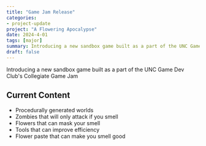 ```yaml
---
title: "Game Jam Release"
categories:
- project-update
project: "A Flowering Apocalypse"
date: 2024-4-01
tags: [major]
summary: Introducing a new sandbox game built as a part of the UNC Game Dev Club's Collegiate Game Jam
draft: false
---
```

Introducing a new sandbox game built as a part of the UNC Game Dev Club's Collegiate Game Jam
<!-- More -->

## Current Content

- Procedurally generated worlds
- Zombies that will only attack if you smell
- Flowers that can mask your smell
- Tools that can improve efficiency
- Flower paste that can make you smell good